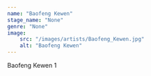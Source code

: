 ```yaml
---
name: "Baofeng Kewen"
stage_name: "None"
genre: "None"
image: 
    src: "/images/artists/Baofeng_Kewen.jpg"
    alt: "Baofeng Kewen"
---
```


Baofeng Kewen 1
